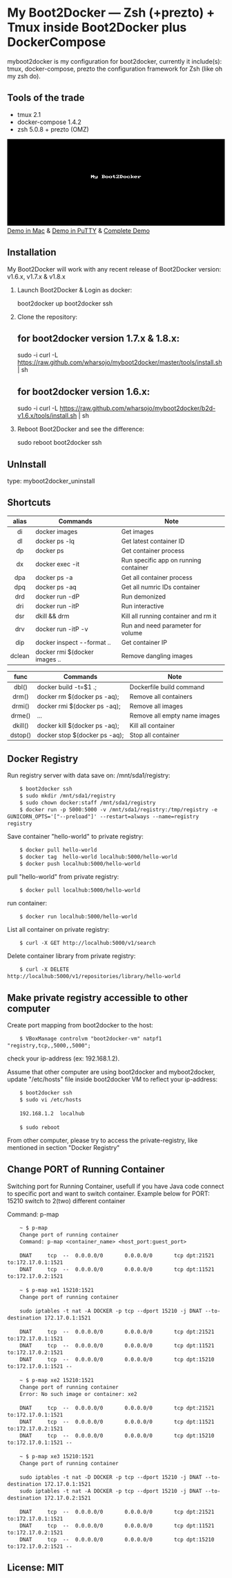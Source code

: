 My Boot2Docker — Zsh (+prezto) + Tmux inside Boot2Docker plus DockerCompose
===========================================================================

myboot2docker is my configuration for boot2docker, currently it include(s): 
tmux, docker-compose, prezto the configuration framework for Zsh (like oh my zsh do).

Tools of the trade
------------------

  - tmux 2.1
  - docker-compose 1.4.2
  - zsh 5.0.8 + prezto (OMZ)


![alt text](https://raw.githubusercontent.com/wharsojo/assets/master/myboot2docker/myboot2docker.gif "My Boot2Docker Demo")
<a href="https://raw.githubusercontent.com/wharsojo/assets/master/myboot2docker/myboot2docker.gif" target="_blank">Demo in Mac</a> & 
<a href="https://raw.githubusercontent.com/wharsojo/assets/master/myboot2docker/myboot2docker-win.gif" target="_blank">Demo in PuTTY</a> &
<a href="https://github.com/wharsojo/assets/blob/master/myboot2docker/myboot2docker-win-complete.gif?raw=true" target="_blank">Complete Demo</a>

Installation
------------

My Boot2Docker will work with any recent release of Boot2Docker version:  v1.6.x, v1.7.x & v1.8.x 

  1. Launch Boot2Docker & Login as docker:

        boot2docker up
        boot2docker ssh

  2. Clone the repository:

        for boot2docker version 1.7.x & 1.8.x:
        --------------------------------------
        sudo -i
        curl -L https://raw.github.com/wharsojo/myboot2docker/master/tools/install.sh | sh

        for boot2docker version 1.6.x: 
        ------------------------------
        sudo -i
        curl -L https://raw.github.com/wharsojo/myboot2docker/b2d-v1.6.x/tools/install.sh | sh

  3. Reboot Boot2Docker and see the difference:

        sudo reboot
        boot2docker ssh

UnInstall
---------

  type: myboot2docker_uninstall

Shortcuts
---------

| alias | Commands                     |  Note                                 |
|:-----:|------------------------------|---------------------------------------|
|  di   | docker images                | Get images                            |
|  dl   | docker ps -lq                | Get latest container ID               |
|  dp   | docker ps                    | Get container process                 |
|  dx   | docker exec -it              | Run specific app on running container |
|  dpa  | docker ps -a                 | Get all container process             | 
|  dpq  | docker ps -aq                | Get all numric IDs container          |
|  drd  | docker run -dP               | Run demonized                         | 
|  dri  | docker run -itP              | Run interactive                       |
|  dsr  | dkill && drm                 | Kill all running container and rm it  | 
|  drv  | docker run -itP -v           | Run and need parameter for volume     |
|  dip  | docker inspect --format ..   | Get container IP                      |
| dclean| docker rmi $(docker images ..| Remove dangling images                |

| func   | Commands                       |  Note                            |
|:------:|--------------------------------|----------------------------------|
| dbl()  | docker build -t=$1 .;          | Dockerfile build command         |
| drm()  | docker rm $(docker ps  -aq);   | Remove all containers            |
| drmi() | docker rmi $(docker ps  -aq);  | Remove all images                |
| drme() | ...                            | Remove all empty name images     |
| dkill()| docker kill $(docker ps  -aq); | Kill all container               | 
| dstop()| docker stop $(docker ps  -aq); | Stop all container               | 

Docker Registry
---------------

Run registry server with data save on: /mnt/sda1/registry:

        $ boot2docker ssh
        $ sudo mkdir /mnt/sda1/registry
        $ sudo chown docker:staff /mnt/sda1/registry
        $ docker run -p 5000:5000 -v /mnt/sda1/registry:/tmp/registry -e GUNICORN_OPTS='["--preload"]' --restart=always --name=registry registry

Save container "hello-world" to private registry:

        $ docker pull hello-world
        $ docker tag  hello-world localhub:5000/hello-world
        $ docker push localhub:5000/hello-world

pull "hello-world" from private registry:

        $ docker pull localhub:5000/hello-world

run container:

        $ docker run localhub:5000/hello-world

List all container on private registry:

        $ curl -X GET http://localhub:5000/v1/search

Delete container library from private registry:

        $ curl -X DELETE http://localhub:5000/v1/repositories/library/hello-world        

Make private registry accessible to other computer
--------------------------------------------------

Create port mapping from boot2docker to the host:

        $ VBoxManage controlvm "boot2docker-vm" natpf1 "registry,tcp,,5000,,5000";

check your ip-address (ex: 192.168.1.2).

Assume that other computer are using boot2docker and myboot2docker, update "/etc/hosts" file inside boot2docker VM to reflect your ip-address:

        $ boot2docker ssh
        $ sudo vi /etc/hosts

        192.168.1.2  localhub

        $ sudo reboot

From other computer, please try to access the private-registry, like mentioned in section "Docker Registry"

Change PORT of Running Container
--------------------------------

Switching port for Running Container, usefull if you have Java code connect to specific port and want to switch container.
Example below for PORT: 15210 switch to 2(two) different container

Command: p-map

        ~ $ p-map
        Change port of running container
        Command: p-map <container_name> <host_port:guest_port>

        DNAT     tcp  --  0.0.0.0/0       0.0.0.0/0       tcp dpt:21521 to:172.17.0.1:1521
        DNAT     tcp  --  0.0.0.0/0       0.0.0.0/0       tcp dpt:11521 to:172.17.0.2:1521

        ~ $ p-map xe1 15210:1521
        Change port of running container

        sudo iptables -t nat -A DOCKER -p tcp --dport 15210 -j DNAT --to-destination 172.17.0.1:1521

        DNAT     tcp  --  0.0.0.0/0       0.0.0.0/0       tcp dpt:21521 to:172.17.0.1:1521
        DNAT     tcp  --  0.0.0.0/0       0.0.0.0/0       tcp dpt:11521 to:172.17.0.2:1521
        DNAT     tcp  --  0.0.0.0/0       0.0.0.0/0       tcp dpt:15210 to:172.17.0.1:1521 --

        ~ $ p-map xe2 15210:1521
        Change port of running container
        Error: No such image or container: xe2

        DNAT     tcp  --  0.0.0.0/0       0.0.0.0/0       tcp dpt:21521 to:172.17.0.1:1521
        DNAT     tcp  --  0.0.0.0/0       0.0.0.0/0       tcp dpt:11521 to:172.17.0.2:1521
        DNAT     tcp  --  0.0.0.0/0       0.0.0.0/0       tcp dpt:15210 to:172.17.0.1:1521 --

        ~ $ p-map xe3 15210:1521
        Change port of running container

        sudo iptables -t nat -D DOCKER -p tcp --dport 15210 -j DNAT --to-destination 172.17.0.1:1521
        sudo iptables -t nat -A DOCKER -p tcp --dport 15210 -j DNAT --to-destination 172.17.0.2:1521

        DNAT     tcp  --  0.0.0.0/0       0.0.0.0/0       tcp dpt:21521 to:172.17.0.1:1521
        DNAT     tcp  --  0.0.0.0/0       0.0.0.0/0       tcp dpt:11521 to:172.17.0.2:1521
        DNAT     tcp  --  0.0.0.0/0       0.0.0.0/0       tcp dpt:15210 to:172.17.0.2:1521 --


License: MIT
------------
